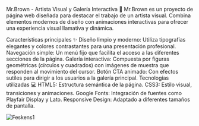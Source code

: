 Mr.Brown - Artista Visual y Galería Interactiva 🎨
Mr.Brown es un proyecto de página web diseñada para destacar el trabajo de un artista visual. Combina elementos modernos de diseño con animaciones interactivas para ofrecer una experiencia visual llamativa y dinámica.

Características principales ✨
Diseño limpio y moderno: Utiliza tipografías elegantes y colores contrastantes para una presentación profesional.
Navegación simple: Un menú fijo que facilita el acceso a las diferentes secciones de la página.
Galería interactiva: Compuesta por figuras geométricas (círculos y cuadrados) con imágenes de muestra que responden al movimiento del cursor.
Botón CTA animado: Con efectos sutiles para dirigir a los usuarios a la galería principal.
Tecnologías utilizadas 💻
HTML5: Estructura semántica de la página.
CSS3: Estilo visual, transiciones y animaciones.
Google Fonts: Integración de fuentes como Playfair Display y Lato.
Responsive Design: Adaptado a diferentes tamaños de pantalla.

![Feskens1](https://github.com/user-attachments/assets/444d9db0-2e4d-4451-879c-6914a87ec895)

